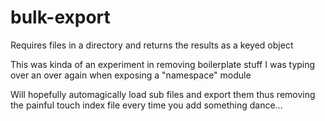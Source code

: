 # bulk-export

Requires files in a directory and returns the results as a keyed object

This was kinda of an experiment in removing boilerplate stuff I was typing over an over again when exposing a "namespace" module

Will hopefully automagically load sub files and export them thus removing the painful touch index file every time you add something dance...

